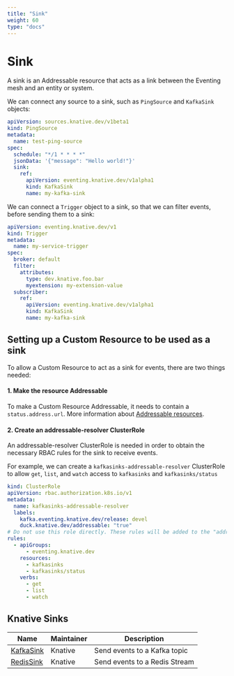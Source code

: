 ```yaml
---
title: "Sink"
weight: 60
type: "docs"
---
```


# Sink

A sink is an Addressable resource that acts as a link
between the Eventing mesh and an entity or system.

We can connect any source to a sink, such as `PingSource` and `KafkaSink` objects:

```yaml
apiVersion: sources.knative.dev/v1beta1
kind: PingSource
metadata:
  name: test-ping-source
spec:
  schedule: "*/1 * * * *"
  jsonData: '{"message": "Hello world!"}'
  sink:
    ref:
      apiVersion: eventing.knative.dev/v1alpha1
      kind: KafkaSink
      name: my-kafka-sink
```

We can connect a `Trigger` object to a sink, so that we can filter events, before sending them to a sink:

```yaml
apiVersion: eventing.knative.dev/v1
kind: Trigger
metadata:
  name: my-service-trigger
spec:
  broker: default
  filter:
    attributes:
      type: dev.knative.foo.bar
      myextension: my-extension-value
  subscriber:
    ref:
      apiVersion: eventing.knative.dev/v1alpha1
      kind: KafkaSink
      name: my-kafka-sink
```

## Setting up a Custom Resource to be used as a sink
To allow a Custom Resource to act as a sink for events, there are two things needed: 

#### 1. Make the resource Addressable
To make a Custom Resource Addressable, it needs to contain a `status.address.url`. More information about [Addressable resources](https://github.com/knative/specs/blob/main/specs/eventing/interfaces.md#addressable).

#### 2. Create an addressable-resolver ClusterRole
An addressable-resolver ClusterRole is needed in order to obtain the necessary RBAC rules for the sink to receive events.

For example, we can create a `kafkasinks-addressable-resolver` ClusterRole to allow `get`, `list`, and `watch` access to `kafkasinks` and `kafkasinks/status`
```yaml
kind: ClusterRole
apiVersion: rbac.authorization.k8s.io/v1
metadata:
  name: kafkasinks-addressable-resolver
  labels:
    kafka.eventing.knative.dev/release: devel
    duck.knative.dev/addressable: "true"
# Do not use this role directly. These rules will be added to the "addressable-resolver" role.
rules:
  - apiGroups:
      - eventing.knative.dev
    resources:
      - kafkasinks
      - kafkasinks/status
    verbs:
      - get
      - list
      - watch
```

## Knative Sinks

| Name | Maintainer | Description |
| -- | -- | -- |
| [KafkaSink](./kafka-sink.md)  | Knative  | Send events to a Kafka topic |
| [RedisSink](https://github.com/knative-sandbox/eventing-redis/tree/main/sink)  | Knative  | Send events to a Redis Stream |
